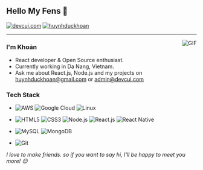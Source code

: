 ## Hello My Fens 👋
[![devcui.com](https://img.shields.io/badge/Blog-devcui.com-lightgrey "devcui.com")](https://devcui.com "devcui.com")
[![huynhduckhoan](https://img.shields.io/badge/skype-huynhduckhoan-blue "huynhduckhoan")](https://join.skype.com/invite/niUom6aZDDwa "devcui.com")

---

<img align="right" alt="GIF" src="https://i.imgur.com/fILI3Ds.gif" />

### I'm Khoản

- React developer & Open Source enthusiast.
- Currently working in Da Nang, Vietnam.
- Ask me about React.js, Node.js and my projects on [huynhduckhoan@gmail.com](mailto:huynhduckhoan@gmail.com) or [admin@devcui.com](mailto:admin@devcui.com)

### Tech Stack

- ![AWS](https://img.shields.io/badge/-AWS-lightgrey?style=flat&logo=amazon-aws&logoColor=232F3E)
![Google Cloud](https://img.shields.io/badge/-Google%20Cloud-lightgrey?style=flat&logo=google-cloud&logoColor=4285F4)
![Linux](https://img.shields.io/badge/-Linux-lightgrey?style=flat&logo=Linux&logoColor=FCC624)

- ![HTML5](https://img.shields.io/badge/-HTML5-lightgrey?style=flat&logo=HTML5)
![CSS3](https://img.shields.io/badge/-CSS3-lightgrey?style=flat&logo=CSS3)
![Node.js](https://img.shields.io/badge/-Node.js-lightgrey?style=flat&logo=node.js)
![React.js](https://img.shields.io/badge/-React.JS-lightgrey?style=flat&logo=react)
![React Native](https://img.shields.io/badge/-React%20Native-lightgrey?style=flat&logo=react)
- ![MySQL](https://img.shields.io/badge/-MySQL-lightgrey?style=flat&logo=mysql)
![MongoDB](https://img.shields.io/badge/-MongoDB-lightgrey?style=flat&logo=mongodb)
- ![Git](https://img.shields.io/badge/-Git-lightgrey?style=flat&logo=git)

<!-- ![GitHub](https://img.shields.io/badge/-GitHub-lightgrey?style=flat&logo=github)
![Markdown](https://img.shields.io/badge/-Markdown-lightgrey?style=flat&logo=markdown) -->

*I love to make friends. so if you want to say hi, I'll be happy to meet you more! 😊*
